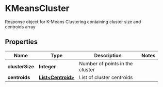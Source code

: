 

# KMeansCluster

Response object for K-Means Clustering containing cluster size and centroids array

## Properties

| Name | Type | Description | Notes |
|------------ | ------------- | ------------- | -------------|
|**clusterSize** | **Integer** | Number of points in the cluster |  |
|**centroids** | [**List&lt;Centroid&gt;**](Centroid.md) | List of cluster centroids |  |



